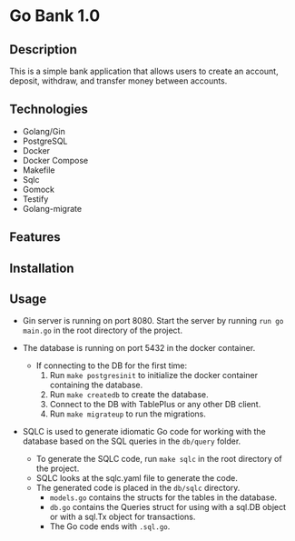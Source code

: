 # Go Bank 1.0

## Description

This is a simple bank application that allows users to create an account, deposit, withdraw, and transfer money between accounts.

## Technologies

- Golang/Gin
- PostgreSQL
- Docker
- Docker Compose
- Makefile
- Sqlc
- Gomock
- Testify
- Golang-migrate

## Features

## Installation

<!-- 1. Clone the repository
2. Run `make compose-up` to start the application
3. Run `make compose-down` to stop the application
4. Run `make compose-logs` to view the logs of the application
5. Run `make compose-psql` to connect to the database
6. Run `make compose-test` to run the tests
7. Run `make compose-migrate-up` to run the migrations
8. Run `make compose-migrate-down` to rollback the migrations -->

## Usage

- Gin server is running on port 8080. Start the server by running `run go main.go` in the root directory of the project.
- The database is running on port 5432 in the docker container.

     - If connecting to the DB for the first time:
          1. Run `make postgresinit` to initialize the docker container containing the database.
          2. Run `make createdb` to create the database.
          3. Connect to the DB with TablePlus or any other DB client.
          4. Run `make migrateup` to run the migrations.

- SQLC is used to generate idiomatic Go code for working with the database based on the SQL queries in the `db/query` folder.
     - To generate the SQLC code, run `make sqlc` in the root directory of the project.
     - SQLC looks at the sqlc.yaml file to generate the code.
     - The generated code is placed in the `db/sqlc` directory.
          - `models.go` contains the structs for the tables in the database.
          - `db.go` contains the Queries struct for using with a sql.DB object or with a sql.Tx object for transactions.
          - The Go code ends with `.sql.go`.
